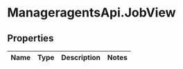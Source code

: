 # ManageragentsApi.JobView

## Properties
Name | Type | Description | Notes
------------ | ------------- | ------------- | -------------


